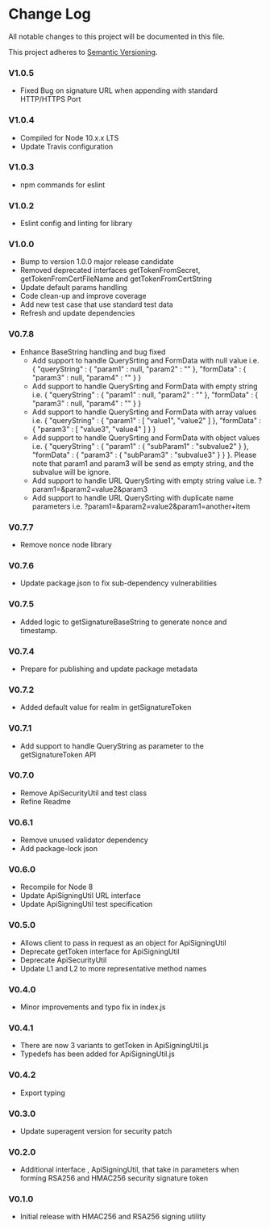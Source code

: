 # Change Log
All notable changes to this project will be documented in this file.

This project adheres to [Semantic Versioning](http://semver.org/).

### V1.0.5
+ Fixed Bug on signature URL when appending with standard HTTP/HTTPS Port

### V1.0.4
+ Compiled for Node 10.x.x LTS
+ Update Travis configuration

### V1.0.3
+ npm commands for eslint

### V1.0.2
+ Eslint config and linting for library

### V1.0.0
+ Bump to version 1.0.0 major release candidate
+ Removed deprecated interfaces getTokenFromSecret, getTokenFromCertFileName and getTokenFromCertString
+ Update default params handling
+ Code clean-up and improve coverage
+ Add new test case that use standard test data 
+ Refresh and update dependencies

### V0.7.8
+ Enhance BaseString handling and bug fixed
    * Add support to handle QuerySrting and FormData with null value i.e. { "queryString" : { "param1" : null, "param2" : "" }, "formData" : { "param3" : null, "param4" : "" } }
    * Add support to handle QuerySrting and FormData with empty string i.e. { "queryString" : { "param1" : null, "param2" : "" }, "formData" : { "param3" : null, "param4" : "" } }
    * Add support to handle QuerySrting and FormData with array values i.e. { "queryString" : { "param1" : [ "value1", "value2" ] }, "formData" : { "param3" : [ "value3", "value4" ] } }
    * Add support to handle QuerySrting and FormData with object values i.e. { "queryString" : { "param1" : { "subParam1" : "subvalue2" } }, "formData" : { "param3" : { "subParam3" : "subvalue3" } } }. Please note that param1 and param3 will be send as empty string, and the subvalue will be ignore.
    * Add support to handle URL QuerySrting with empty string value i.e. ?param1=&param2=value2&param3
    * Add support to handle URL QuerySrting with duplicate name parameters i.e. ?param1=&param2=value2&param1=another+item

### V0.7.7
+ Remove nonce node library
### V0.7.6
+ Update package.json to fix sub-dependency vulnerabilities
### V0.7.5
+ Added logic to getSignatureBaseString to generate nonce and timestamp.
### V0.7.4
+ Prepare for publishing and update package metadata
### V0.7.2
+ Added default value for realm in getSignatureToken
### V0.7.1
+ Add support to handle QueryString as parameter to the getSignatureToken API
### V0.7.0
+ Remove ApiSecurityUtil and test class
+ Refine Readme

### V0.6.1
+ Remove unused validator dependency
+ Add package-lock json
### V0.6.0
+ Recompile for Node 8
+ Update ApiSigningUtil URL interface
+ Update ApiSigningUtil test specification

### V0.5.0
+ Allows client to pass in request as an object for ApiSigningUtil
+ Deprecate getToken interface for ApiSigningUtil
+ Deprecate ApiSecurityUtil
+ Update L1 and L2 to more representative method names

### V0.4.0
+ Minor improvements and typo fix in index.js
### V0.4.1
+ There are now 3 variants to getToken in ApiSigningUtil.js
+ Typedefs has been added for ApiSigningUtil.js
### V0.4.2
+ Export typing

### V0.3.0
+ Update superagent version for security patch

### V0.2.0
+ Additional interface , ApiSigningUtil, that take in parameters when forming RSA256 and HMAC256 security signature token

### V0.1.0
+ Initial release with HMAC256 and RSA256 signing utility





